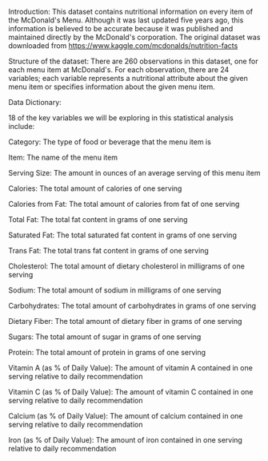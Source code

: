 Introduction:
This dataset contains nutritional information on every item of the McDonald's Menu. Although it was last
updated five years ago, this information is believed to be accurate because it was published and
maintained directly by the McDonald's corporation. The original dataset was downloaded from
https://www.kaggle.com/mcdonalds/nutrition-facts


Structure of the dataset:
There are 260 observations in this dataset, one for each menu item at McDonald's.
For each observation, there are 24 variables; each variable represents a nutritional attribute about the
given menu item or specifies information about the given menu item.


Data Dictionary:

18 of the key variables we will be exploring in this statistical analysis include:

Category: The type of food or beverage that the menu item is

Item: The name of the menu item

Serving Size: The amount in ounces of an average serving of this menu item

Calories: The total amount of calories of one serving

Calories from Fat: The total amount of calories from fat of one serving

Total Fat: The total fat content in grams of one serving

Saturated Fat: The total saturated fat content in grams of one serving

Trans Fat: The total trans fat content in grams of one serving

Cholesterol: The total amount of dietary cholesterol in milligrams of one serving

Sodium: The total amount of sodium in milligrams of one serving

Carbohydrates: The total amount of carbohydrates in grams of one serving

Dietary Fiber: The total amount of dietary fiber in grams of one serving

Sugars: The total amount of sugar in grams of one serving

Protein: The total amount of protein in grams of one serving

Vitamin A (as % of Daily Value): The amount of vitamin A contained in one serving relative to daily recommendation

Vitamin C (as % of Daily Value): The amount of vitamin C contained in one serving relative to daily recommendation

Calcium (as % of Daily Value): The amount of calcium contained in one serving relative to daily recommendation

Iron (as % of Daily Value): The amount of iron contained in one serving relative to daily recommendation

